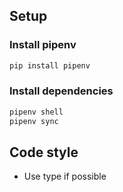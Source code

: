 ## Setup
### Install pipenv
```sh
pip install pipenv
```
### Install dependencies
```sh
pipenv shell
pipenv sync
```
## Code style

- Use type if possible